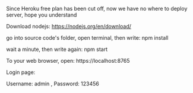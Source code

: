 Since Heroku free plan has been cut off, now we have no where to deploy server, hope you understand

Download nodejs: https://nodejs.org/en/download/

go into source code's folder, open terminal, then write: npm install

wait a minute, then write again: npm start

To your web browser, open: 
https://localhost:8765 

Login page:

Username: admin , 
Password: 123456
